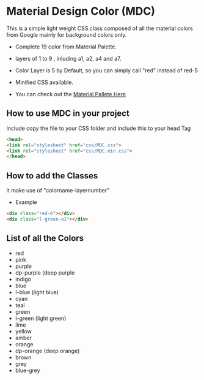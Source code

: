 # Material Design Color (MDC) 

This is a simple light weight CSS class composed of all the material colors from Google mainly for background colors only.

* Complete 19 color from Material Palette.

* layers of 1 to 9 , inluding a1, a2, a4 and a7.

* Color Layer is 5 by Default, so you can simply call "red" instead of red-5

* Minified CSS available.

* You can check out the [Material Pallete Here](https://material.io/color)

## How to use MDC in your project

Include copy the file to your CSS folder and include this to your <HTML> head Tag

```HTML
<head>
<link rel="stylesheet" href="css/MDC.css">
<link rel="stylesheet" href="css/MDC.min.css">
</head>
``` 
## How to add the Classes 

It make use of "colorname-layernumber" 

* Example

```HTML
<div class="red-6"></div>
<div class="l-green-a1"></div>
```
## List of all the Colors 

* red
* pink
* purple
* dp-purple (deep purple
* indigo
* blue
* l-blue (light blue)
* cyan
* teal
* green
* l-green (light green)
* lime
* yellow
* amber
* orange
* dp-orange (deep orange)
* brown
* grey
* blue-grey

